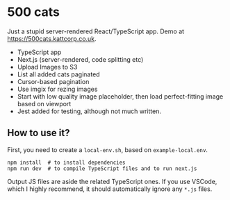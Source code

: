 # 500 cats

Just a stupid server-rendered React/TypeScript app. Demo at https://500cats.kattcorp.co.uk.

- TypeScript app
- Next.js (server-rendered, code splitting etc)
- Upload Images to S3
- List all added cats paginated
- Cursor-based pagination
- Use imgix for rezing images
- Start with low quality image placeholder, then load perfect-fitting image based on viewport
- Jest added for testing, although not much written.


## How to use it?  

First, you need to create a `local-env.sh`, based on `example-local.env`.


```
npm install  # to install dependencies
npm run dev  # to compile TypeScript files and to run next.js  
```  

Output JS files are aside the related TypeScript ones. If you use VSCode, which I highly recommend, it should automatically ignore any `*.js` files.

